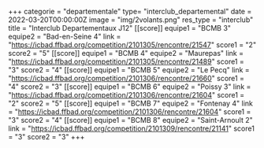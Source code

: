 +++
categorie = "departementale"
type= "interclub_departemental"
date = 2022-03-20T00:00:00Z
image = "img/2volants.png"
res_type = "interclub"
title = "Interclub Departementaux J12"
[[score]]
equipe1 = "BCMB 3"
equipe2 = "Bad-en-Seine 4"
link = "https://icbad.ffbad.org/competition/2101305/rencontre/21547"
score1 = "2"
score2 = "5"
[[score]]
equipe1 = "BCMB 4"
equipe2 = "Maurepas"
link = "https://icbad.ffbad.org/competition/2101305/rencontre/21489"
score1 = "3"
score2 = "4"
[[score]]
equipe1 = "BCMB 5"
equipe2 = "Le Pecq"
link = "https://icbad.ffbad.org/competition/2101306/rencontre/21660"
score1 = "4"
score2 = "3"
[[score]]
equipe1 = "BCMB 6"
equipe2 = "Poissy 3"
link = "https://icbad.ffbad.org/competition/2101306/rencontre/21604"
score1 = "2"
score2 = "5"
[[score]]
equipe1 = "BCMB 7"
equipe2 = "Fontenay 4"
link = "https://icbad.ffbad.org/competition/2101306/rencontre/21604"
score1 = "3"
score2 = "4"
[[score]]
equipe1 = "BCMB 8"
equipe2 = "Saint-Arnoult 2"
link = "https://icbad.ffbad.org/competition/2101309/rencontre/21141"
score1 = "3"
score2 = "3"
+++

